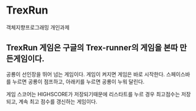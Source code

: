 # TrexRun
객체지향프로그래밍 개인과제

## TrexRun 게임은 구글의 Trex-runner의 게임을 본따 만든게임이다.

공룡이 선인장을 뛰어 넘는 게임이다.
게임이 켜지면 게임은 바로 시작한다.
스페이스바를 누르면 공룡이 점프하고, 아래키를 누르면 공룡이 누워 달린다.

게임 스코어는 HIGHSCORE가 저장되기때문에 리스타트를 누르 경우 최고점수는 저장되고, 계속 최고 점수를 갱신하는 게임이다.

